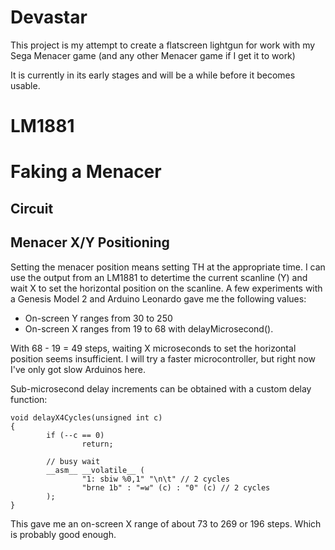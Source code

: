 # Devastar
This project is my attempt to create a flatscreen lightgun for work with my Sega Menacer game (and any other Menacer game if I get it to work)

It is currently in its early stages and will be a while before it becomes usable.

# LM1881


# Faking a Menacer
## Circuit

## Menacer X/Y Positioning
Setting the menacer position means setting TH at the appropriate time.  I can use
the output from an LM1881 to detertime the current scanline (Y) and wait X to
set the horizontal position on the scanline.   A few experiments with a Genesis 
Model 2 and Arduino Leonardo gave me the following values:

* On-screen Y ranges from 30 to 250
* On-screen X ranges from 19 to 68 with delayMicrosecond().

With 68 - 19 = 49 steps, waiting X microseconds to set the horizontal position
seems insufficient.  I will try a faster microcontroller, but right now I've only
got slow Arduinos here.


Sub-microsecond delay increments can be obtained with a custom delay function:
~~~
void delayX4Cycles(unsigned int c)
{
        if (--c == 0)
                return;

        // busy wait
        __asm__ __volatile__ (
                "1: sbiw %0,1" "\n\t" // 2 cycles
                "brne 1b" : "=w" (c) : "0" (c) // 2 cycles
        );
}
~~~

This gave me an on-screen X range of about 73 to 269 or 196 steps.  Which
is probably good enough.




